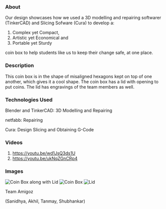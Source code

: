 ### About
Our design showcases how we used a 3D modelling and repairing softwarer (TinkerCAD) and Slicing Sofware (Cura) to develop a:

1. Complex yet Compact,
2. Artistic yet Economical and
3. Portable yet Sturdy

coin box to help students like us to keep their change safe, at one place.

### Description
This coin box is in the shape of misaligned hexagons kept on top of one another, which gives it a cool shape. The coin box has a lid with opening to put coins. The lid has engravings of the team members as well.

### Technologies Used
Blender and TinkerCAD: 3D Modelling and Repairing

netfabb: Repairing

Cura: Design Slicing and Obtaining G-Code

### Videos
1. https://youtu.be/wd1JsQ3ds1U
2. https://youtu.be/ukNqZGnCRp4

### Images
![Coin Box along with Lid](https://github.com/sayhitosandy/Coin_Box-3D_Printing/blob/master/Images/IMG_20151107_210824.jpg)
![Coin Box](https://github.com/sayhitosandy/Coin_Box-3D_Printing/blob/master/Images/IMG_20151117_180207.jpg)
![Lid](https://github.com/sayhitosandy/Coin_Box-3D_Printing/blob/master/Images/IMG_20151117_180225.jpg)

Team Amigoz

(Sanidhya, Akhil, Tanmay, Shubhankar)
